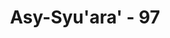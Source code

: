 ---
title: "Asy-Syu'ara' - 97"
no: 97
arabic_no: ٩٧
ayah: تَاللّٰهِ اِنْ كُنَّا لَفِيْ ضَلٰلٍ مُّبِيْنٍ ۙ 
translation: "”Demi Allah, sesungguhnya kita dahulu (di dunia) dalam kesesatan yang nyata,"
tafsir: "Setelah bertengkar, mereka pun sama-sama menyadari bahwa tiada yang patut disalahkan kecuali diri mereka sendiri. Mereka mengakui bahwa kesesatan mereka sangat parah, yaitu mempersekutukan Allah"
---